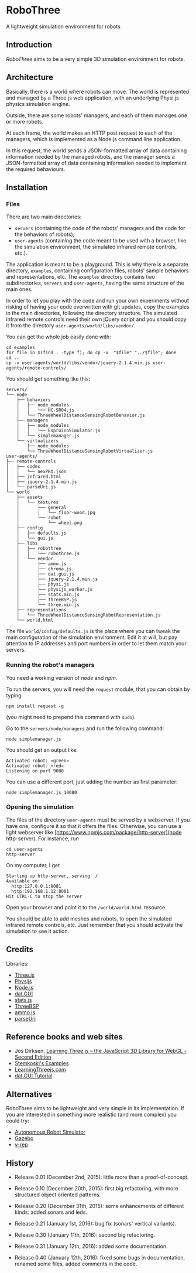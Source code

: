 # RoboThree

A lightweight simulation environment for robots

## Introduction

_RoboThree_ aims to be a very simple 3D simulation environment for robots.

## Architecture

Basically, there is a world where robots can move. The world is represented
and managed by a Three.js web application, with an underlying Physi.js 
physics simulation engine.

Outside, there are some robots' managers, and each of them manages one or more
robots.

At each frame, the world makes an HTTP post request to each of the managers, 
which is implemented as a Node.js command line application.

In this request, the world sends a JSON-formatted array of data containing
information needed by the managed robots, and the manager sends a 
JSON-formatted array of data containing information needed to implement
the required behaviours.

## Installation

### Files

There are two main directories:

* `servers` (containing the code of the robots' managers and the code for the behaviors of robots);
* `user-agents` (containing the code meant to be used with a browser, like the simulation environment, the simulated infrared remote controls, etc.).

The application is meant to be a playground. This is why there is a separate directory, `examples`, containing configuration files, robots' sample behaviors and representations, etc. The `examples` directory contains two subdirectories, `servers` and `user-agents`, having the same structure of the main ones.

In order to let you play with the code and run your own experiments without risking of having your code
overwritten with git updates, copy the examples in the main directories, following the directory structure.
The simulated infrared remote controls need their own jQuery script and you should copy it from the directory `user-agents/world/libs/vendor/`.

You can get the whole job easily done with:

    cd examples
    for file in $(find . -type f); do cp -v  "$file" "../$file"; done
    cd ..
    cp -v user-agents/world/libs/vendor/jquery-2.1.4.min.js user-agents/remote-controls/
    

You should get something like this:

    servers/
    └── node
        ├── behaviors
        │   ├── node_modules
        │   │   └── HC-SR04.js
        │   └── ThreeWheelDistanceSensingRobotBehavior.js
        ├── managers
        │   ├── node_modules
        │   │   └── EspruinoSimulator.js
        │   └── simplemanager.js
        └── virtualizers
            ├── node_modules
            └── ThreeWheelDistanceSensingRobotVirtualizer.js
    user-agents/
    ├── remote-controls
    │   ├── codes
    │   │   └── nexPRO.json
    │   ├── infrared.html
    │   ├── jquery-2.1.4.min.js
    │   └── parseUri.js
    └── world
        ├── assets
        │   └── textures
        │       ├── general
        │       │   └── floor-wood.jpg
        │       └── robot
        │           └── wheel.png
        ├── config
        │   ├── defaults.js
        │   └── gui.js
        ├── libs
        │   ├── robothree
        │   │   └── robothree.js
        │   └── vendor
        │       ├── ammo.js
        │       ├── chroma.js
        │       ├── dat.gui.js
        │       ├── jquery-2.1.4.min.js
        │       ├── physi.js
        │       ├── physijs_worker.js
        │       ├── stats.min.js
        │       ├── ThreeBSP.js
        │       └── three.min.js
        ├── representations
        │   └── ThreeWheelDistanceSensingRobotRepresentation.js
        └── world.html

The file `world/config/defaults.js` is the place where you can tweak the main configuration of the simulation environment. Edit it at will, but pay attention to IP addresses and port numbers in order to let them match your servers.

### Running the robot's managers

You need a working version of *node* and *npm*.

To run the servers, you will need the `request` module, that you can obtain by typing

    npm install request -g

(you might need to prepend this command with `sudo`).

Go to the `servers/node/managers` and run the following command:

    node simplemanager.js

You should get an output like:

    Activated robot: «green»
    Activated robot: «red»
    Listening on port 9080

You can use a different port, just adding the number as first parameter:

    node simplemanager.js 10080

### Opening the simulation

The files of the directory `user-agents` must be served by a webserver. If you have one, configure it so that it offers the files. Otherwise, you can use a light webserver like [https://www.npmjs.com/package/http-server](node http-server). For instance, run

    cd user-agents
    http-server

On my computer, I get

    Starting up http-server, serving ./
    Available on:
      http:127.0.0.1:8081
      http:192.168.1.12:8081
    Hit CTRL-C to stop the server

Open your browser and point it to the `/world/world.html` resource.

You should be able to add meshes and robots, to open the simulated infrared remote controls, etc. Just remember that you should activate the simulation to see it action.

## Credits

Libraries:

* [Three.js](http://threejs.org/)
* [Physijs](http://chandlerprall.github.io/Physijs/)
* [Node.js](https://nodejs.org/en/)
* [dat.GUI](https://code.google.com/p/dat-gui/)
* [stats.js](http://github.com/mrdoob/stats.js)
* [ThreeBSP](https://github.com/sshirokov/ThreeBSP)
* [ammo.js](https://github.com/kripken/ammo.js/)
* [parseUri](http://blog.stevenlevithan.com/archives/parseuri)

## Reference books and web sites

* Jos Dirksen, [Learning Three.js – the JavaScript 3D Library for WebGL - Second Edition](https://www.packtpub.com/web-development/learning-threejs-javascript-3d-library-webgl-second-edition)
* [Stemkoski's Examples](http://stemkoski.github.io/Three.js/)
* [LearningThreejs.com](http://learningthreejs.com/)
* [dat.GUI Tutorial](http://workshop.chromeexperiments.com/examples/gui/#1--Basic-Usage)

## Alternatives

RoboThree aims to be lightweight and very simple in its implementation. If you are interested in something
more realistic (and more complex) you could try:

* [Autonomous Robot Simulator](http://sourceforge.net/projects/arsproject/)
* [Gazebo](http://gazebosim.org/)
* [v-rep](http://www.coppeliarobotics.com/downloads.html)

## History

* Release 0.01 (December 2nd, 2015): little more than a proof-of-concept.

* Release 0.10 (December 20th, 2015): first big refactoring, with more structured object oriented patterns.

* Release 0.20 (December 31th, 2015): some enhancements of different kinds: added sonars and leds.

* Release 0.21 (January 1st, 2016): bug fix (sonars' vertical variants).

* Release 0.30 (January 11th, 2016): second big refactoring.

* Release 0.31 (January 12th, 2016): added some documentation.

* Release 0.40 (January 12th, 2016): fixed some bugs in documentation, renamed some files, added comments in the code.
